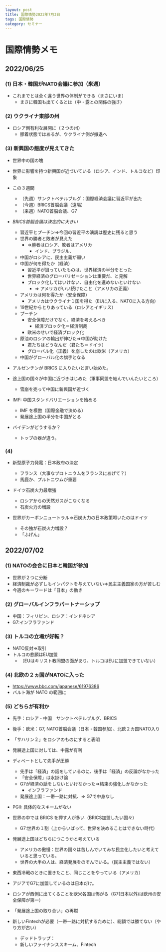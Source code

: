 ```yaml
---
layout: post
title: 国際情勢2022年7月3日
tags: 国際情勢
category: セミナー
---
```

# 国際情勢メモ
## 2022/06/25
### (1) 日本・韓国がNATO会議に参加（来週）
* これまでとは全く違う世界の体制ができる（まさにいま）
    * まさに韓国も出てくるとは（中・露との関係の強さ）

### (2) ウクライナ東部の州
* ロシア側有利な展開に（２つの州）
    * 膠着状態ではあるが、ウクライナ側が撤退へ

### (3) 新興国の態度が見えてきた
* 世界中の国の塊
* 世界に影響を持つ新興国が近づいている（ロシア、インド、トルコなど）印象
* この３週間
    * （先週）サンクトベテルブルグ：国際経済会議に習近平が出た
    * （今週）BRICS首脳会議（遠隔）
    * （来週）NATO首脳会議、G7
    
* *BRICS首脳会議は決定的に大きい*
    * 習近平とプーチン⇒今回の習近平の演説は歴史に残ると思う
    * 世界の勝者と敗者が見えた
      *	⇒勝者はロシア、敗者はアメリカ
         * インド、ブラジル、
	 * 中国がロシアに、民主主義が弱い
    * 中国が何を得たか（経済）
         * 習近平が狙っていたものは、世界経済の半分をとった
	     * 世界経済のグローバリゼーションは重要だ、と見解
	     * ブロック化してはいけない、自由化を進めないといけない
	         * ⇒ アメリカがいい続けたこと（アメリカの正義）
    * アメリカは何を得たか（安全保障）
         * アメリカはウクライナ１国を得た（EUに入る、NATOに入る方向）
	 * 19世紀からとりあっている（ロシアとイギリス）
    * プーチン
        * 安全保障だけでなく、経済を考えるべき
            * 経済ブロック化＝経済制裁
	    * 欧米のせいで経済ブロック化
	* 原油のロシアの輸出が伸びた⇒中国が助けた
	    * 君たちはどうなんだ（君たち＝ドイツ）
        * グローバル化（正義）を崩したのは欧米（アメリカ）
    * 中国がグローバル化の旗手となる
* アルゼンチンが BRICS に入りたいと言い始めた。
* 途上国の国々が中国に近づきはじめた（軍事同盟を結んでいんたいところ）
    * 雪崩を売って中国に新興国が近づく

* IMF: 中国スタンドバリエーションを始める
    * IMF を模倣（国際金融で決める）
    * 発展途上国の半分を中国がとる

* バイデンがどうするか？
    * トップの器が違う。


### (4)
* 新型原子力発電：日本政府の決定
    * フランス（大事なプロトニウムをフランスにあげて？）
    * 馬鹿か、プルトニウムが重要

* ドイツ石炭火力最増強
    * ロシアからの天然ガスがこなくなる
    * 石炭火力の増設

* 世界がカーボンニュートラル⇒石炭火力の日本政策叩いたのはドイツ
    * その独が石炭火力増設？
    * 「ふげん」
    
## 2022/07/02
### (1) NATOの会合に日本と韓国が参加
* 世界が２つに分断
* 経済制裁が必ずしもインパクトを与えていない⇒民主主義国家の方が苦しむ
* 今週のキーワードは「日本」の動き

### (2) グローバルインフラパートナーシップ
* 中国：フィリピン、ロシア：インドネシア
* G7:インフラファンド

### (3) トルコの立場が好転？
* NATO反対⇒取引
* トルコの悲願はEU加盟
    * （EUはキリスト教同盟の面があり、トルコはEUに加盟できていない）

### (4) 北欧の２ヵ国がNATOに入った
* https://www.bbc.com/japanese/61976386
* バルト海が NATO の範囲に

### (5) どちらが有利か

* 先手：ロシア・中国　サンクトペテルブルグ、BRICS
* 後手：欧米：G7, NATO首脳会議（日本・韓国参加）、北欧２カ国NATO入り

* 「サハリン２」をロシアのものにすると表明
* 発展途上国に対しては、中露が有利
* ディベートとして先手が圧勝
    * 先手は「経済」の話をしているのに、後手は「経済」の反論がなかった
    * 「安全保障」は水掛け論
    * G7が経済の話をしないといけなかった⇒結束の強化しかなかった
        * インフラファンド
	* 発展途上国：一帯一路に対抗、⇒ G7で中身なし
* PGII: 具体的なスキームがない
* 世界の中では BRICS を押す人が多い（BRICS加盟したい国々）
    * G7:世界の１割（上からいばって、世界を決めることはできない時代）
* 発展途上国はどちらにつこうかと考えている
    * アメリカの傲慢：世界の国々は苦しんでいてみな民主化したいと考えていると思っている。
    * 世界の大半の人は、経済発展をのぞんでいる。（民主主義ではない）

* 東西冷戦のときに置きたこと、同じことをやっている（アメリカ）
* アジアでG7に加盟しているのは日本だけ。
* ロシアが西側に出てくることを欧米各国は怖がる（G7(日本以外)は欧州の安全保障が第一）
* 「発展途上国の取り合い」の再燃
* 新しいFintechが必要（一帯一路に対抗するために）、総額では勝てない（やり方が古い）
    * デッドトラップ：
    * 新しいファイナンススキーム、Fintech 